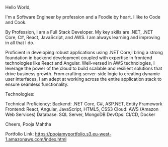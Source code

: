 Hello World,

I'm a Software Engineer by profession and a Foodie by heart.
I like to Code and Cook.

By Profession, I am a Full Stack Developer. My key skills are .NET, .NET Core, C#, React, JavaScript, and AWS. 
I am always learning and improving in all that I do.

Proficient in developing robust applications using .NET Core,I bring a strong foundation in backend development coupled with expertise in frontend technologies like React and Angular.
Well-versed in AWS technologies, I leverage the power of the cloud to build scalable and resilient solutions that drive business growth.
From crafting server-side logic to creating dynamic user interfaces, I am adept at working across the entire application stack to ensure seamless functionality.

Technologies:

Technical Proficiency:
Backend: .NET Core, C#, ASP.NET, Entity Framework
Frontend: React, Angular, JavaScript, HTML5, CSS3
Cloud: AWS (Amazon Web Services)
Database: SQL Server, MongoDB
DevOps: CI/CD, Docker

Cheers,
Pooja Mahtha

Portfolio Link: https://poojamyportfolio.s3.eu-west-1.amazonaws.com/index.html

